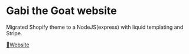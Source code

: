 # Gabi the Goat website

Migrated Shopify theme to a NodeJS(express) with liquid templating and Stripe.

[🔗Website](https://gabithegoat.com)
